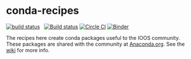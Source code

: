 # conda-recipes

[![build status](http://img.shields.io/travis/ioos/conda-recipes/master.svg?style=flat)](https://travis-ci.org/ioos/conda-recipes)
<span>&nbsp;</span>
[![Build status](https://ci.appveyor.com/api/projects/status/behpiwxfraxcruv3?svg=true)](https://ci.appveyor.com/project/comtbot/conda-recipes)
[![Circle CI](https://circleci.com/gh/ioos/conda-recipes/tree/master.svg?style=svg)](https://circleci.com/gh/ioos/conda-recipes/tree/master)
[![Binder](http://mybinder.org/badge.svg)](http://mybinder.org/repo/ioos/conda-recipes)

The recipes here create conda packages useful to the IOOS community.
These packages are shared with the community at
[Anaconda.org](https://anaconda.org/ioos).
See the [wiki](https://github.com/ioos/conda-recipes/wiki) for more info.

